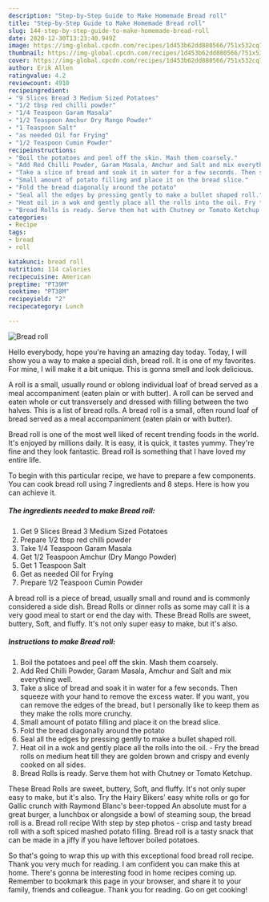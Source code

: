 ```yaml
---
description: "Step-by-Step Guide to Make Homemade Bread roll"
title: "Step-by-Step Guide to Make Homemade Bread roll"
slug: 144-step-by-step-guide-to-make-homemade-bread-roll
date: 2020-12-30T13:23:40.949Z
image: https://img-global.cpcdn.com/recipes/1d453b62dd880566/751x532cq70/bread-roll-recipe-main-photo.jpg
thumbnail: https://img-global.cpcdn.com/recipes/1d453b62dd880566/751x532cq70/bread-roll-recipe-main-photo.jpg
cover: https://img-global.cpcdn.com/recipes/1d453b62dd880566/751x532cq70/bread-roll-recipe-main-photo.jpg
author: Erik Allen
ratingvalue: 4.2
reviewcount: 4910
recipeingredient:
- "9 Slices Bread 3 Medium Sized Potatoes"
- "1/2 tbsp red chilli powder"
- "1/4 Teaspoon Garam Masala"
- "1/2 Teaspoon Amchur Dry Mango Powder"
- "1 Teaspoon Salt"
- "as needed Oil for Frying"
- "1/2 Teaspoon Cumin Powder"
recipeinstructions:
- "Boil the potatoes and peel off the skin. Mash them coarsely."
- "Add Red Chilli Powder, Garam Masala, Amchur and Salt and mix everything well."
- "Take a slice of bread and soak it in water for a few seconds. Then squeeze with your hand to remove the excess water. If you want, you can remove the edges of the bread, but I personally like to keep them as they make the rolls more crunchy."
- "Small amount of potato filling and place it on the bread slice."
- "Fold the bread diagonally around the potato"
- "Seal all the edges by pressing gently to make a bullet shaped roll."
- "Heat oil in a wok and gently place all the rolls into the oil. Fry the bread rolls on medium heat till they are golden brown and crispy and evenly cooked on all sides."
- "Bread Rolls is ready. Serve them hot with Chutney or Tomato Ketchup."
categories:
- Recipe
tags:
- bread
- roll

katakunci: bread roll 
nutrition: 114 calories
recipecuisine: American
preptime: "PT39M"
cooktime: "PT38M"
recipeyield: "2"
recipecategory: Lunch

---
```



![Bread roll](https://img-global.cpcdn.com/recipes/1d453b62dd880566/751x532cq70/bread-roll-recipe-main-photo.jpg)

Hello everybody, hope you're having an amazing day today. Today, I will show you a way to make a special dish, bread roll. It is one of my favorites. For mine, I will make it a bit unique. This is gonna smell and look delicious.

A roll is a small, usually round or oblong individual loaf of bread served as a meal accompaniment (eaten plain or with butter). A roll can be served and eaten whole or cut transversely and dressed with filling between the two halves. This is a list of bread rolls. A bread roll is a small, often round loaf of bread served as a meal accompaniment (eaten plain or with butter).

Bread roll is one of the most well liked of recent trending foods in the world. It's enjoyed by millions daily. It is easy, it is quick, it tastes yummy. They're fine and they look fantastic. Bread roll is something that I have loved my entire life.


To begin with this particular recipe, we have to prepare a few components. You can cook bread roll using 7 ingredients and 8 steps. Here is how you can achieve it.

<!--inarticleads1-->

##### The ingredients needed to make Bread roll:

1. Get 9 Slices Bread 3 Medium Sized Potatoes
1. Prepare 1/2 tbsp red chilli powder
1. Take 1/4 Teaspoon Garam Masala
1. Get 1/2 Teaspoon Amchur (Dry Mango Powder)
1. Get 1 Teaspoon Salt
1. Get as needed Oil for Frying
1. Prepare 1/2 Teaspoon Cumin Powder


A bread roll is a piece of bread, usually small and round and is commonly considered a side dish. Bread Rolls or dinner rolls as some may call it is a very good meal to start or end the day with. These Bread Rolls are sweet, buttery, Soft, and fluffy. It&#39;s not only super easy to make, but it&#39;s also. 

<!--inarticleads2-->

##### Instructions to make Bread roll:

1. Boil the potatoes and peel off the skin. Mash them coarsely.
1. Add Red Chilli Powder, Garam Masala, Amchur and Salt and mix everything well.
1. Take a slice of bread and soak it in water for a few seconds. Then squeeze with your hand to remove the excess water. If you want, you can remove the edges of the bread, but I personally like to keep them as they make the rolls more crunchy.
1. Small amount of potato filling and place it on the bread slice.
1. Fold the bread diagonally around the potato
1. Seal all the edges by pressing gently to make a bullet shaped roll.
1. Heat oil in a wok and gently place all the rolls into the oil. - Fry the bread rolls on medium heat till they are golden brown and crispy and evenly cooked on all sides.
1. Bread Rolls is ready. Serve them hot with Chutney or Tomato Ketchup.


These Bread Rolls are sweet, buttery, Soft, and fluffy. It&#39;s not only super easy to make, but it&#39;s also. Try the Hairy Bikers&#39; easy white rolls or go for Gallic crunch with Raymond Blanc&#39;s beer-topped An absolute must for a great burger, a lunchbox or alongside a bowl of steaming soup, the bread roll is a. Bread roll recipe With step by step photos - crisp and tasty bread roll with a soft spiced mashed potato filling. Bread roll is a tasty snack that can be made in a jiffy if you have leftover boiled potatoes. 

So that's going to wrap this up with this exceptional food bread roll recipe. Thank you very much for reading. I am confident you can make this at home. There's gonna be interesting food in home recipes coming up. Remember to bookmark this page in your browser, and share it to your family, friends and colleague. Thank you for reading. Go on get cooking!
